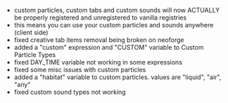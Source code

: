 - custom particles, custom tabs and custom sounds will now ACTUALLY be properly registered and unregistered to vanilla registries
- this means you can use your custom particles and sounds anywhere (client side)
- fixed creative tab items removal being broken on neoforge
- added a "custom" expression and "CUSTOM" variable to Custom Particle Types
- fixed DAY_TIME variable not working in some expressions
- fixed some misc issues with custom particles
- added a "habitat" variable to custom particles. values are "liquid", "air", "any"
- fixed custom sound types not working